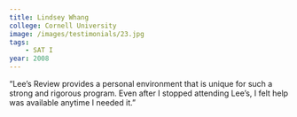 ```yaml
---
title: Lindsey Whang
college: Cornell University
image: /images/testimonials/23.jpg
tags:
    - SAT I
year: 2008
---
```


“Lee’s Review provides a personal environment that is unique for such a
strong and rigorous program. Even after I stopped attending Lee’s, I felt
help was available anytime I needed it.”
